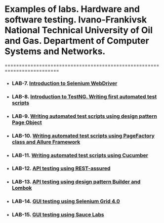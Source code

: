 # Examples of labs. Hardware and software testing. Ivano-Frankivsk National Technical University of Oil and Gas. Department of Computer Systems and Networks.

=========================================================================
 
- ### LAB-7. [Introduction to Selenium WebDriver](https://github.com/ViraHarasymiv/labs/tree/lab-7)
- ### LAB-8. [Introduction to TestNG. Writing first automated test scripts](https://github.com/ViraHarasymiv/labs/tree/lab-8)
- ### LAB-9. [Writing automated test scripts using design pattern Page Object](https://github.com/ViraHarasymiv/labs/tree/lab-9)
- ### LAB-10. [Writing automated test scripts using PageFactory class and Allure Framework](https://github.com/ViraHarasymiv/labs/tree/lab-10)
- ### LAB-11. [Writing automated test scripts using Cucumber](https://github.com/ViraHarasymiv/labs/tree/lab-11)
- ### LAB-12. [API testing using REST-assured](https://github.com/ViraHarasymiv/labs/tree/lab-12)
- ### LAB-13. [API testing using design pattern Builder and Lombok](https://github.com/ViraHarasymiv/labs/tree/lab-13)
- ### LAB-14. [GUI testing using Selenium Grid 4.0](https://github.com/ViraHarasymiv/labs/tree/lab-14)
- ### LAB-15. [GUI testing using Sauce Labs](https://github.com/ViraHarasymiv/labs/tree/lab-15)
